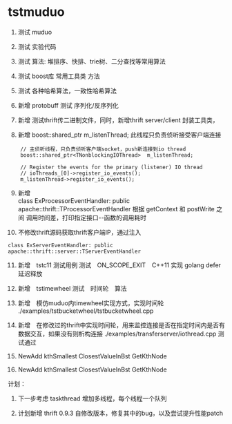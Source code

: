 # tstmuduo

1.    测试 muduo 
2.    测试 实验代码
3.    测试 算法: 堆排序、快排、trie树、二分查找等常用算法
4.    测试 boost库 常用工具类 方法
5.    测试 各种哈希算法，一致性哈希算法
6.    新增 protobuff 测试 序列化/反序列化
7.    新增 测试thrift传二进制文件，同时，新增thrift server/client 封装工具类，                   
                   
8.    新增 boost::shared_ptr<TNonblockingIOThread>  m_listenThread;
      此线程只负责侦听接受客户端连接
```
    // 主侦听线程，只负责侦听客户端socket，push新连接到io thread
    boost::shared_ptr<TNonblockingIOThread>  m_listenThread;

    // Register the events for the primary (listener) IO thread
    // ioThreads_[0]->register_io_events();
    m_listenThread->register_io_events();
```

9.    新增    
class ExProcessorEventHandler: public apache::thrift::TProcessorEventHandler
      根据 getContext  和 postWrite 之间 调用时间差，打印指定接口--函数的调用耗时


10.   不修改thrift源码获取thrift客户端IP，通过注入
```
class ExServerEventHandler: public apache::thrift::server::TServerEventHandler
```

11.   新增　tstc11 测试用例
      测试　ON_SCOPE_EXIT　C++11 实现 golang defer　延迟释放

12.   新增　tstimewheel
      测试　时间轮　算法

13.   新增　模仿muduo内timewheel实现方式，实现时间轮
      ./examples/tstbucketwheel/tstbucketwheel.cpp

14.   新增　在修改过的thrift中实现时间轮，用来监控连接是否在指定时间内是否有数据交互，如果没有则析构连接
      ./examples/transferserver/iothread.cpp
      测试通过

15.   NewAdd kthSmallest ClosestValueInBst GetKthNode

16.   NewAdd kthSmallest ClosestValueInBst GetKthNode



计划：

1.    下一步考虑 taskthread 增加多线程，每个线程一个队列

2.    计划新增 thrift 0.9.3 自修改版本，修复其中的bug，以及尝试提升性能patch






